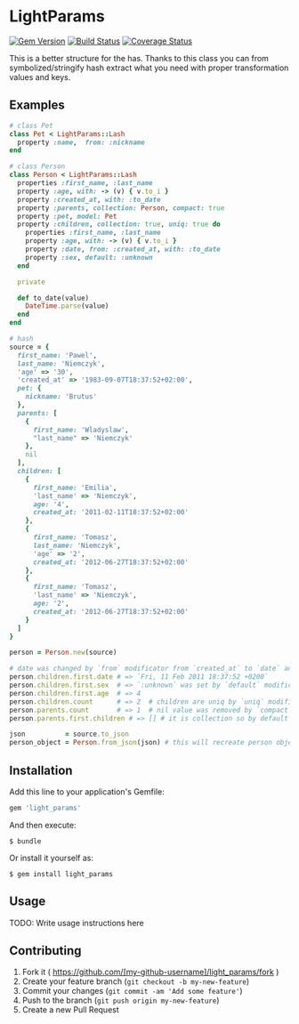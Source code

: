 # LightParams

[![Gem Version](https://badge.fury.io/rb/light_params.svg)](http://badge.fury.io/rb/light_params)
[![Build Status](https://travis-ci.org/pniemczyk/light_params.svg?branch=master)](https://travis-ci.org/pniemczyk/light_params)
[![Coverage Status](https://coveralls.io/repos/pniemczyk/light_params/badge.png)](https://coveralls.io/r/pniemczyk/light_params)

This is a better structure for the has. Thanks to this class you can from symbolized/stringify hash extract what you need with proper transformation values and keys.

## Examples

```ruby
# class Pet
class Pet < LightParams::Lash
  property :name,  from: :nickname
end

# class Person
class Person < LightParams::Lash
  properties :first_name, :last_name
  property :age, with: -> (v) { v.to_i }
  property :created_at, with: :to_date
  property :parents, collection: Person, compact: true
  property :pet, model: Pet
  property :children, collection: true, uniq: true do
    properties :first_name, :last_name
    property :age, with: -> (v) { v.to_i }
    property :date, from: :created_at, with: :to_date
    property :sex, default: :unknown
  end

  private

  def to_date(value)
    DateTime.parse(value)
  end
end

# hash
source = {
  first_name: 'Pawel',
  last_name: 'Niemczyk',
  'age' => '30',
  'created_at' => '1983-09-07T18:37:52+02:00',
  pet: {
    nickname: 'Brutus'
  },
  parents: [
    {
      first_name: 'Wladyslaw',
      "last_name" => 'Niemczyk'
    },
    nil
  ],
  children: [
    {
      first_name: 'Emilia',
      'last_name' => 'Niemczyk',
      age: '4',
      created_at: '2011-02-11T18:37:52+02:00'
    },
    {
      first_name: 'Tomasz',
      last_name: 'Niemczyk',
      'age' => '2',
      created_at: '2012-06-27T18:37:52+02:00'
    },
    {
      first_name: 'Tomasz',
      'last_name' => 'Niemczyk',
      age: '2',
      created_at: '2012-06-27T18:37:52+02:00'
    } 
  ]
}

person = Person.new(source)

# date was changed by `from` modificator from `created_at` to `date` and by `with` value was transformed by `:to_date` method
person.children.first.date # => `Fri, 11 Feb 2011 18:37:52 +0200`
person.children.first.sex  # => `:unknown` was set by `default` modificator
person.children.first.age  # => 4
person.children.count      # => 2  # children are uniq by `uniq` modificator
person.parents.count       # => 1  # nil value was removed by `compact` modificator
person.parents.first.children # => [] # it is collection so by default empty it will be empty array

json          = source.to_json
person_object = Person.from_json(json) # this will recreate person object from json
```


## Installation

Add this line to your application's Gemfile:

```ruby
gem 'light_params'
```

And then execute:

    $ bundle

Or install it yourself as:

    $ gem install light_params

## Usage

TODO: Write usage instructions here

## Contributing

1. Fork it ( https://github.com/[my-github-username]/light_params/fork )
2. Create your feature branch (`git checkout -b my-new-feature`)
3. Commit your changes (`git commit -am 'Add some feature'`)
4. Push to the branch (`git push origin my-new-feature`)
5. Create a new Pull Request
